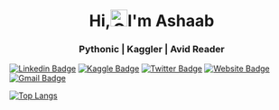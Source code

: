 <h1 align="center">Hi,<img height=30 width=30 alt="GIF" src="https://raw.githubusercontent.com/MartinHeinz/MartinHeinz/master/wave.gif"/>I'm Ashaab</h1>
<h3 align="center">Pythonic | Kaggler | Avid Reader</h3>





[![Linkedin Badge](https://img.shields.io/badge/-Ashaab_Rizvi-blue?style=flat&logo=Linkedin&logoColor=white&link=https://www.linkedin.com/in/ashaabrizvi/)](https://www.linkedin.com/in/atharva-ingle-564430187/)
[![Kaggle Badge](https://img.shields.io/badge/-Kaggle-1ca0f1?style=flat&labelColor=1ca0f1&logo=Kaggle&logoColor=white&link=https://www.kaggle.com/ashaabrizvi)](https://www.kaggle.com/atharvaingle)
[![Twitter Badge](https://img.shields.io/badge/-@ashaabrizvi-1ca0f1?style=flat&labelColor=1ca0f1&logo=twitter&logoColor=white&link=https://twitter.com/ashaabrizvi)](https://twitter.com/ashaabrizvi)
[![Website Badge](https://img.shields.io/badge/-Ashaab_Rizvi-47CCCC?style=flat&logo=Google-Chrome&logoColor=white&link=https:https://ashaabrizvi.github.io/)](https://ashaabrizvi.github.io)
[![Gmail Badge](https://img.shields.io/badge/-Mail-c14438?style=flat&logo=Gmail&logoColor=white&link=mailto:ashaabrizvi11@gmail.com)](mailto:ashaabrizvi11@gmail.com)


[![Top Langs](https://github-readme-stats.vercel.app/api/top-langs/?username=ashaabrizvi&layout=compact&theme=dark)](https://github.com/ashaabrizvi)
